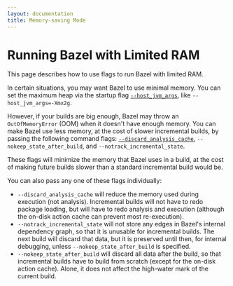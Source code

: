 ```yaml
---
layout: documentation
title: Memory-saving Mode
---
```


# Running Bazel with Limited RAM

This page describes how to use flags to run Bazel with limited RAM.

In certain situations, you may want Bazel to use minimal memory. You can set the
maximum heap via the startup flag
[`--host_jvm_args`](user-manual.html#flag--host_jvm_args),
like `--host_jvm_args=-Xmx2g`.

However, if your builds are big enough, Bazel may throw an `OutOfMemoryError`
(OOM) when it doesn't have enough memory. You can make Bazel use less memory, at
the cost of slower incremental builds, by passing the following command flags:
[`--discard_analysis_cache`](user-manual.html#flag--discard_analysis_cache),
`--nokeep_state_after_build`, and `--notrack_incremental_state`.

These flags will minimize the memory that Bazel uses in a build, at the cost of
making future builds slower than a standard incremental build would be.

You can also pass any one of these flags individually:

 * `--discard_analysis_cache` will reduce the memory used during execution (not
analysis). Incremental builds will not have to redo package loading, but will
have to redo analysis and execution (although the on-disk action cache can
prevent most re-execution).
 * `--notrack_incremental_state` will not store any edges in Bazel's internal
 dependency graph, so that it is unusable for incremental builds. The next build
 will discard that data, but it is preserved until then, for internal debugging,
 unless `--nokeep_state_after_build` is specified.
 * `--nokeep_state_after_build` will discard all data after the build, so that
 incremental builds have to build from scratch (except for the on-disk action
 cache). Alone, it does not affect the high-water mark of the current build.

